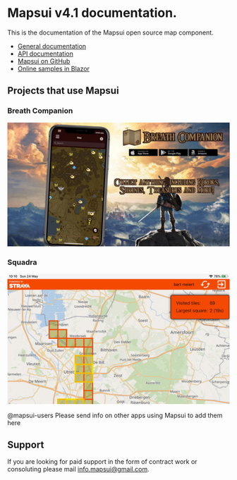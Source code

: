 # **Mapsui v4.1** documentation.

This is the documentation of the Mapsui open source map component.
- [General documentation](https://mapsui.com/documentation/home.html)
- [API documentation](https://mapsui.com/api/index.html)
- [Mapsui on GitHub](https://github.com/mapsui/mapsui)
- [Online samples in Blazor](https://mapsui.com/samples/)

## Projects that use Mapsui

### Breath Companion

[![Breath Companion website](images/breath-companion.png)](https://software-notion.de/apps/breath-companion)

### Squadra

[![Squadra](images/squadra.png)](https://bertt.github.io/squadra/)

@mapsui-users Please send info on other apps using Mapsui to add them here

## Support

If you are looking for paid support in the form of contract work or consoluting please mail [info.mapsui@gmail.com](mailto:info.mapsui@gmail.com).
